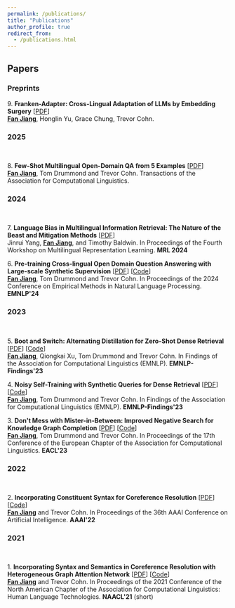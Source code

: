 ```yaml
---
permalink: /publications/
title: "Publications"
author_profile: true
redirect_from: 
  - /publications.html
---
```


## Papers

### Preprints
9\. **Franken-Adapter: Cross-Lingual Adaptation of LLMs by Embedding Surgery** [<a href="https://arxiv.org/pdf/2502.08037">PDF</a>]<br>
<ins>**Fan Jiang**</ins>, Honglin Yu, Grace Chung, Trevor Cohn.

### 2025

<br>
  
8\. **Few-Shot Multilingual Open-Domain QA from 5 Examples** [<a href="../files/TACL__Few_shot_Multilingual_Open_domain_QA_from_5_Examples.pdf">PDF</a>]<br>
<ins>**Fan Jiang**</ins>, Tom Drummond and Trevor Cohn. Transactions of the Association for Computational Linguistics.

### 2024

<br>

7\. **Language Bias in Multilingual Information Retrieval: The Nature of the Beast and Mitigation Methods** [<a href="https://aclanthology.org/2024.mrl-1.23.pdf">PDF</a>]<br>
Jinrui Yang, <ins>**Fan Jiang**</ins>, and Timothy Baldwin. In Proceedings of the Fourth Workshop on Multilingual Representation Learning. **MRL 2024**
  
6\. **Pre-training Cross-lingual Open Domain Question Answering with Large-scale Synthetic Supervision** [<a href="https://aclanthology.org/2024.emnlp-main.770.pdf">PDF</a>] [<a href='https://github.com/Fantabulous-J/CLASS'>Code</a>]<br>
<ins>**Fan Jiang**</ins>, Tom Drummond and Trevor Cohn. In Proceedings of the 2024 Conference on Empirical Methods in Natural Language Processing. **EMNLP'24**

### 2023

<br>

5\. **Boot and Switch: Alternating Distillation for Zero-Shot Dense Retrieval** [<a href="https://aclanthology.org/2023.findings-emnlp.65.pdf">PDF</a>] [<a href='https://github.com/Fantabulous-J/BootSwitch'>Code</a>]<br>
<ins>**Fan Jiang**</ins>, Qiongkai Xu, Tom Drummond and Trevor Cohn. In Findings of the Association for Computational Linguistics (EMNLP). **EMNLP-Findings'23**

4\. **Noisy Self-Training with Synthetic Queries for Dense Retrieval** [<a href="https://aclanthology.org/2023.findings-emnlp.803.pdf">PDF</a>] [<a href='https://github.com/Fantabulous-J/Self-Training-DPR'>Code</a>]<br>
<ins>**Fan Jiang**</ins>, Tom Drummond and Trevor Cohn. In Findings of the Association for Computational Linguistics (EMNLP). **EMNLP-Findings'23**

3\. **Don't Mess with Mister-in-Between: Improved Negative Search for Knowledge Graph Completion** [<a href="https://aclanthology.org/2023.eacl-main.133.pdf">PDF</a>] [<a href='https://github.com/Fantabulous-J/Improved-Negative-Search-for-KGC'>Code</a>]<br>
<ins>**Fan Jiang**</ins>, Tom Drummond and Trevor Cohn. In Proceedings of the 17th Conference of the European Chapter of the Association for Computational Linguistics. **EACL'23**

### 2022
<br>

2\. **Incorporating Constituent Syntax for Coreference Resolution** [<a href="https://doi.org/10.1609/aaai.v36i10.21329">PDF</a>] [<a href='https://github.com/Fantabulous-J/Coref-Constituent-Graph'>Code</a>]<br>
<ins>**Fan Jiang**</ins> and Trevor Cohn. In Proceedings of the 36th AAAI Conference on Artificial Intelligence. **AAAI'22**

### 2021
<br>

1\. **Incorporating Syntax and Semantics in Coreference Resolution with Heterogeneous Graph Attention Network** [<a href='https://www.aclweb.org/anthology/2021.naacl-main.125.pdf'>PDF</a>] [<a href='https://github.com/Fantabulous-J/coref-HGAT'>Code</a>]<br>
<ins>**Fan Jiang**</ins> and Trevor Cohn. In Proceedings of the 2021 Conference of the North American Chapter of the Association for Computational Linguistics: Human Language Technologies. **NAACL'21** (short)
<!-- **NAACL'21**: , pages 1584–1591 <br> -->
